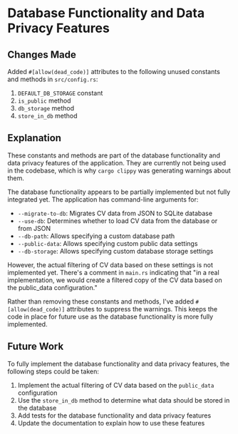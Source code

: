 # Database Functionality and Data Privacy Features

## Changes Made

Added `#[allow(dead_code)]` attributes to the following unused constants and methods in `src/config.rs`:

1. `DEFAULT_DB_STORAGE` constant
2. `is_public` method
3. `db_storage` method
4. `store_in_db` method

## Explanation

These constants and methods are part of the database functionality and data privacy features of the application. They are currently not being used in the codebase, which is why `cargo clippy` was generating warnings about them.

The database functionality appears to be partially implemented but not fully integrated yet. The application has command-line arguments for:

- `--migrate-to-db`: Migrates CV data from JSON to SQLite database
- `--use-db`: Determines whether to load CV data from the database or from JSON
- `--db-path`: Allows specifying a custom database path
- `--public-data`: Allows specifying custom public data settings
- `--db-storage`: Allows specifying custom database storage settings

However, the actual filtering of CV data based on these settings is not implemented yet. There's a comment in `main.rs` indicating that "in a real implementation, we would create a filtered copy of the CV data based on the public_data configuration."

Rather than removing these constants and methods, I've added `#[allow(dead_code)]` attributes to suppress the warnings. This keeps the code in place for future use as the database functionality is more fully implemented.

## Future Work

To fully implement the database functionality and data privacy features, the following steps could be taken:

1. Implement the actual filtering of CV data based on the `public_data` configuration
2. Use the `store_in_db` method to determine what data should be stored in the database
3. Add tests for the database functionality and data privacy features
4. Update the documentation to explain how to use these features